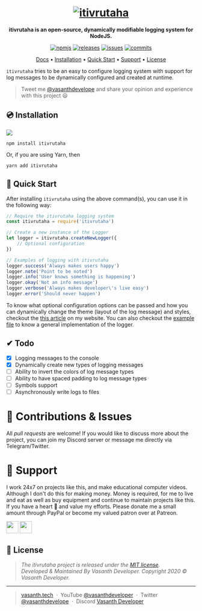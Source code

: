 <h1 align="center"><a href="https://itivrutaha.vasanthdeveloper.com"><img src="https://raw.githubusercontent.com/vasanthdeveloper/itivrutaha/media/PNG/Hero%20Image.png" alt="itivrutaha"></a></h1>

<p align="center"><b>itivrutaha is an open-source, dynamically modifiable logging system for NodeJS.</b></p>
<p align="center">
    <a href="https://npmjs.com/package/itivrutaha"><img src="https://img.shields.io/npm/v/itivrutaha.svg?style=flat-square" alt="npmjs"></a>
    <a href="https://github.com/vasanthdeveloper/itivrutaha/releases"><img src="https://img.shields.io/npm/dm/itivrutaha.svg?style=flat-square" alt="releases"></a>
    <a href="https://github.com/vasanthdeveloper/itivrutaha/issues"><img src="https://img.shields.io/github/issues/vasanthdeveloper/itivrutaha.svg?style=flat-square" alt="issues"></a>
    <a href="https://github.com/vasanthdeveloper/itivrutaha/commits/mainline"><img src="https://img.shields.io/github/last-commit/vasanthdeveloper/itivrutaha.svg?style=flat-square"
            alt="commits"></a>
</p>
<p align="center">
    <a href="#">Docs</a> •
    <a href="#-installation">Installation</a> •
    <a href="#-quick-start">Quick Start</a> •
    <a href="#-contributions--issues">Support</a> •
    <a href="LICENSE.md">License</a>
</p>

`itivrutaha` tries to be an easy to configure logging system with support for log messages to be dynamically configured and created at runtime.

> Tweet me [@vasanthdevelope](https://vasanth.tech/twitter) and share your opinion and experience with this project 😃

## 💿 Installation
![](https://nodei.co/npm/itivrutaha.png?downloads=true&downloadRank=true&stars=true)
```
npm install itivrutaha
```
Or, if you are using Yarn, then
```
yarn add itivrutaha
```

## 🚀 Quick Start
After installing `itivrutaha` using the above command(s), you can use it in the following way:

```javascript
// Require the itivrutaha logging system
const itivrutaha = require('itivrutaha')

// Create a new instance of the Logger
let logger = itivrutaha.createNewLogger({
    // Optional configuration
})

// Examples of logging with itivrutaha
logger.success('Always makes users happy')
logger.note('Point to be noted')
logger.info('User knows something is happening')
logger.okay('Not an info message')
logger.verbose('Always makes developer\'s live easy')
logger.error('Should never happen')
```
<!-- TODO: Write an article about how to customize log messages using itivrutaha -->
To know what optional configuration options can be passed and how you can dynamically change the theme (layout of the log message) and styles, checkout the [this article](#) on my website. You can also checkout the [example file](example/example.js) to know a general implementation of the logger.

## ✔ Todo
- [x] Logging messages to the console
- [x] Dynamically create new types of logging messages
- [ ] Ability to invert the colors of log message types
- [ ] Ability to have spaced padding to log message types
- [ ] Symbols support
- [ ] Asynchronously write logs to files

# 🔬 Contributions & Issues
All _pull requests_ are welcome! If you would like to discuss more about the project, you can join my Discord server or message me directly via Telegram/Twitter.

# 🎉 Support
I work 24x7 on projects like this, and make educational computer videos. Although I don't do this for making money. Money is required, for me to live and eat as well as buy equipment and continue to maintain projects like this. If you have a heart 💖 and value my efforts. Please donate me a small amount through PayPal or become my valued patron over at Patreon.

<a target="_blank" rel="noopener" href="https://vasanth.tech/patreon"><img height="32px" src="https://github.com/vasanthdeveloper/nitya/blob/media/PNG/patreon_button.png?raw=true"></a>
<a target="_blank" rel="noopener" href="https://vasanth.tech/paypal"><img height="32px" src="https://github.com/vasanthdeveloper/nitya/blob/media/PNG/paypal_button.png?raw=true"></a>

## 📰 License
> _The itivrutaha project is released under the [MIT license](LICENSE.md). <br> Developed &amp; Maintained By Vasanth Developer. Copyright 2020 © Vasanth Developer._
<hr>

> [vasanth.tech](https://vasanth.tech) &nbsp;&middot;&nbsp;
> YouTube [@vasanthdeveloper](https://vasanth.tech/youtube) &nbsp;&middot;&nbsp;
> Twitter [@vasanthdevelope](https://vasanth.tech/twitter) &nbsp;&middot;&nbsp;
> Discord [Vasanth Developer](https://vasanth.tech/discord)